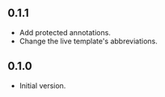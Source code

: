 ## 0.1.1

- Add protected annotations.
- Change the live template's abbreviations.

## 0.1.0

- Initial version.
